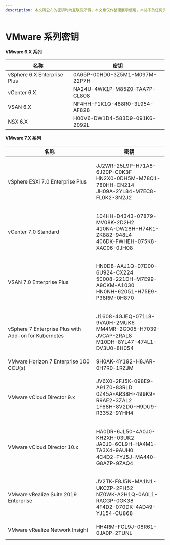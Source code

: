 ```yaml
---
description: 本文所公布的密钥均为互联网所得，本文章仅作整理展示使用，本站不负任何责任。如有使用请从官方渠道购买正版密钥，本文如有侵犯的您的权益请联系站长删除。
---
```


# VMware 系列密钥

**VMware 6.X 系列**

| 名称                          | 密钥                            |
| --------------------------- | ----------------------------- |
| vSphere 6.X Enterprise Plus | 0A65P-00HD0-3Z5M1-M097M-22P7H |
| vCenter 6.X                 | NA24U-4WK1P-M85Z0-TAA7P-CL808 |
| VSAN 6.X                    | NF4HH-F1K1Q-488R0-3L954-AF828 |
| NSX 6.X                     | H00V6-DW1D4-583D9-091K6-2092L |

**VMware 7.X 系列**

| 名称                                                   | 密钥                                                                                                     |
| ---------------------------------------------------- | ------------------------------------------------------------------------------------------------------ |
| vSphere ESXi 7.0 Enterprise Plus                     | <p>JJ2WR-25L9P-H71A8-6J20P-C0K3F<br>HN2X0-0DH5M-M78Q1-780HH-CN214<br>JH09A-2YL84-M7EC8-FL0K2-3N2J2</p> |
| vCenter 7.0 Standard                                 | <p>104HH-D4343-07879-MV08K-2D2H2<br>410NA-DW28H-H74K1-ZK882-948L4<br>406DK-FWHEH-075K8-XAC06-0JH08</p> |
| VSAN 7.0 Enterprise Plus                             | <p>HN0D8-AAJ1Q-07D00-6U924-CX224<br>50008-221DH-M7E99-A9CKM-A1030<br>HN0NH-62051-H75E9-P38RM-0H870</p> |
| vSphere 7 Enterprise Plus with Add-on for Kubernetes | <p>J1608-4GJEQ-071L8-9VA0H-2MUK6<br>MM4MR-2G005-H7039-JVCAP-2RAL8<br>M10DH-8YL47-474L1-DV3U0-8H054</p> |
| VMware Horizon 7 Enterprise 100 CCU(s)               | 9H0AK-4Y192-H8JAR-0H7R0-1RZJM                                                                          |
| VMware vCloud Director 9.x                           | <p>JV6X0-2FJ5K-098E9-A91Z0-83RLD<br>0Z45A-AR38H-499K9-R9AE2-3ZAL2<br>1F68H-8V2D0-H9DU9-R3352-9YHH4</p> |
| VMware vCloud Director 10.x                          | <p>HA0DR-6JL50-4A0J0-KH2XH-03UK2<br>JA0J0-6CL9H-HA4M1-TA3X4-9AUH0<br>4C4D2-FYJ5J-MA440-G8AZP-9ZAQ4</p> |
| VMware vRealize Suite 2019 Enterprise                | <p>JV2TK-F8J5N-MA1N1-UKCZP-2PH52<br>NZ0WK-A2H1Q-0A0L1-RACGP-0GK38<br>4F4D2-070DK-4AD49-YJ154-CU868</p> |
| VMware vRealize Network Insight                      | HH4RM-FGL9J-08R61-0JA0P-2TUNL                                                                          |
|                                                      |                                                                                                        |
